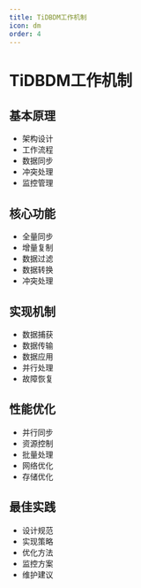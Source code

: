 ```yaml
---
title: TiDBDM工作机制
icon: dm
order: 4
---
```


# TiDBDM工作机制

## 基本原理
- 架构设计
- 工作流程
- 数据同步
- 冲突处理
- 监控管理

## 核心功能
- 全量同步
- 增量复制
- 数据过滤
- 数据转换
- 冲突处理

## 实现机制
- 数据捕获
- 数据传输
- 数据应用
- 并行处理
- 故障恢复

## 性能优化
- 并行同步
- 资源控制
- 批量处理
- 网络优化
- 存储优化

## 最佳实践
- 设计规范
- 实现策略
- 优化方法
- 监控方案
- 维护建议
